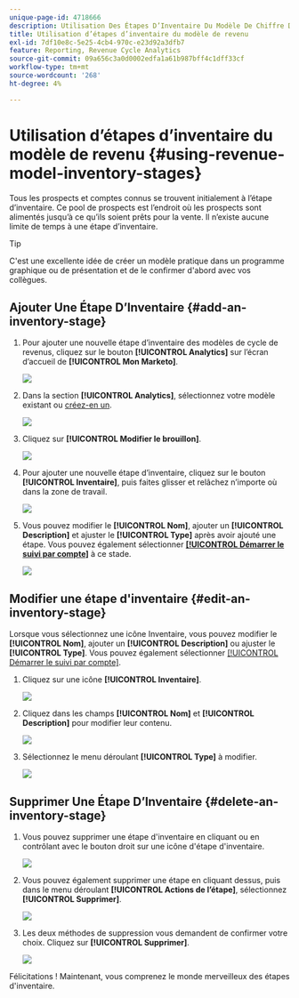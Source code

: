 ```yaml
---
unique-page-id: 4718666
description: Utilisation Des Étapes D’Inventaire Du Modèle De Chiffre D’Affaires - Documents Marketo - Documentation Du Produit
title: Utilisation d’étapes d’inventaire du modèle de revenu
exl-id: 7df10e8c-5e25-4cb4-970c-e23d92a3dfb7
feature: Reporting, Revenue Cycle Analytics
source-git-commit: 09a656c3a0d0002edfa1a61b987bff4c1dff33cf
workflow-type: tm+mt
source-wordcount: '268'
ht-degree: 4%

---
```


# Utilisation d’étapes d’inventaire du modèle de revenu {#using-revenue-model-inventory-stages}

Tous les prospects et comptes connus se trouvent initialement à l’étape d’inventaire. Ce pool de prospects est l’endroit où les prospects sont alimentés jusqu’à ce qu’ils soient prêts pour la vente. Il n’existe aucune limite de temps à une étape d’inventaire.

>[!TIP]
>
>C&#39;est une excellente idée de créer un modèle pratique dans un programme graphique ou de présentation et de le confirmer d&#39;abord avec vos collègues.

## Ajouter Une Étape D’Inventaire {#add-an-inventory-stage}

1. Pour ajouter une nouvelle étape d’inventaire des modèles de cycle de revenus, cliquez sur le bouton **[!UICONTROL Analytics]** sur l’écran d’accueil de **[!UICONTROL Mon Marketo]**.

   ![](assets/image2015-4-27-11-3a54-3a41.png)

1. Dans la section **[!UICONTROL Analytics]**, sélectionnez votre modèle existant ou [créez-en un](/help/marketo/product-docs/reporting/revenue-cycle-analytics/revenue-cycle-models/create-a-new-revenue-model.md).

   ![](assets/image2015-4-27-14-3a31-3a53.png)

1. Cliquez sur **[!UICONTROL Modifier le brouillon]**.

   ![](assets/image2015-4-27-12-3a10-3a49.png)

1. Pour ajouter une nouvelle étape d’inventaire, cliquez sur le bouton **[!UICONTROL Inventaire]**, puis faites glisser et relâchez n’importe où dans la zone de travail.

   ![](assets/image2015-4-28-13-3a9-3a37.png)

1. Vous pouvez modifier le **[!UICONTROL Nom]**, ajouter un **[!UICONTROL Description]** et ajuster le **[!UICONTROL Type]** après avoir ajouté une étape. Vous pouvez également sélectionner **[[!UICONTROL Démarrer le suivi par compte]](/help/marketo/product-docs/reporting/revenue-cycle-analytics/revenue-cycle-models/start-tracking-by-account-in-the-revenue-modeler.md)** à ce stade.

   ![](assets/image2015-4-27-13-3a29-3a2.png)

## Modifier une étape d&#39;inventaire {#edit-an-inventory-stage}

Lorsque vous sélectionnez une icône Inventaire, vous pouvez modifier le **[!UICONTROL Nom]**, ajouter un **[!UICONTROL Description]** ou ajuster le **[!UICONTROL Type]**. Vous pouvez également sélectionner [[!UICONTROL Démarrer le suivi par compte]](/help/marketo/product-docs/reporting/revenue-cycle-analytics/revenue-cycle-models/start-tracking-by-account-in-the-revenue-modeler.md).

1. Cliquez sur une icône **[!UICONTROL Inventaire]**.

   ![](assets/image2015-4-27-15-3a55-3a10.png)

1. Cliquez dans les champs **[!UICONTROL Nom]** et **[!UICONTROL Description]** pour modifier leur contenu.

   ![](assets/image2015-4-27-13-3a34-3a58.png)

1. Sélectionnez le menu déroulant **[!UICONTROL Type]** à modifier.

   ![](assets/image2015-4-27-13-3a36-3a52.png)

## Supprimer Une Étape D’Inventaire {#delete-an-inventory-stage}

1. Vous pouvez supprimer une étape d&#39;inventaire en cliquant ou en contrôlant avec le bouton droit sur une icône d&#39;étape d&#39;inventaire.

   ![](assets/image2015-4-28-13-3a0-3a20.png)

1. Vous pouvez également supprimer une étape en cliquant dessus, puis dans le menu déroulant **[!UICONTROL Actions de l’étape]**, sélectionnez **[!UICONTROL Supprimer]**.

   ![](assets/image2015-4-28-13-3a1-3a17.png)

1. Les deux méthodes de suppression vous demandent de confirmer votre choix. Cliquez sur **[!UICONTROL Supprimer]**.

   ![](assets/image2015-4-28-13-3a5-3a26.png)

Félicitations ! Maintenant, vous comprenez le monde merveilleux des étapes d&#39;inventaire.
